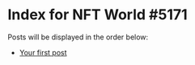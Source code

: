 # Index for NFT World #5171
Posts will be displayed in the order below:

- [Your first post](./001-first.md)

